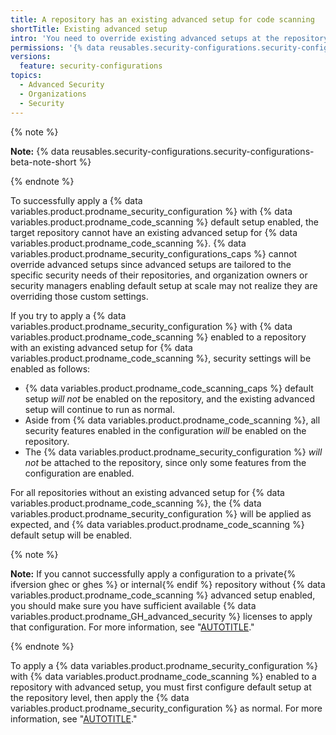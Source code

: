 ```yaml
---
title: A repository has an existing advanced setup for code scanning
shortTitle: Existing advanced setup
intro: 'You need to override existing advanced setups at the repository level before you can apply a {% data variables.product.prodname_security_configuration %} with {% data variables.product.prodname_code_scanning %} enabled.'
permissions: '{% data reusables.security-configurations.security-configurations-permissions %}'
versions:
  feature: security-configurations
topics:
  - Advanced Security
  - Organizations
  - Security
---
```


{% note %}

**Note:** {% data reusables.security-configurations.security-configurations-beta-note-short %}

{% endnote %}

To successfully apply a {% data variables.product.prodname_security_configuration %} with {% data variables.product.prodname_code_scanning %} default setup enabled, the target repository cannot have an existing advanced setup for {% data variables.product.prodname_code_scanning %}. {% data variables.product.prodname_security_configurations_caps %} cannot override advanced setups since advanced setups are tailored to the specific security needs of their repositories, and organization owners or security managers enabling default setup at scale may not realize they are overriding those custom settings.

If you try to apply a {% data variables.product.prodname_security_configuration %} with {% data variables.product.prodname_code_scanning %} enabled to a repository with an existing advanced setup for {% data variables.product.prodname_code_scanning %}, security settings will be enabled as follows:

  - {% data variables.product.prodname_code_scanning_caps %} default setup _will not_ be enabled on the repository, and the existing advanced setup will continue to run as normal.
  - Aside from {% data variables.product.prodname_code_scanning %}, all security features enabled in the configuration _will_ be enabled on the repository.
  - The {% data variables.product.prodname_security_configuration %} _will not_ be attached to the repository, since only some features from the configuration are enabled.

For all repositories without an existing advanced setup for {% data variables.product.prodname_code_scanning %}, the {% data variables.product.prodname_security_configuration %} will be applied as expected, and {% data variables.product.prodname_code_scanning %} default setup will be enabled.

{% note %}

**Note:** If you cannot successfully apply a configuration to a private{% ifversion ghec or ghes %} or internal{% endif %} repository without {% data variables.product.prodname_code_scanning %} advanced setup enabled, you should make sure you have sufficient available {% data variables.product.prodname_GH_advanced_security %} licenses to apply that configuration. For more information, see "[AUTOTITLE](/code-security/securing-your-organization/troubleshooting-security-configurations/not-enough-github-advanced-security-licenses)."

{% endnote %}

To apply a {% data variables.product.prodname_security_configuration %} with {% data variables.product.prodname_code_scanning %} enabled to a repository with advanced setup, you must first configure default setup at the repository level, then apply the {% data variables.product.prodname_security_configuration %} as normal. For more information, see "[AUTOTITLE](/code-security/code-scanning/enabling-code-scanning/configuring-default-setup-for-code-scanning)."
